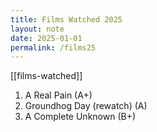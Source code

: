 ```yaml
---
title: Films Watched 2025
layout: note
date: 2025-01-01
permalink: /films25
---
```


[[films-watched]]

1. A Real Pain (A+)
2. Groundhog Day (rewatch) (A)
3. A Complete Unknown (B+)
